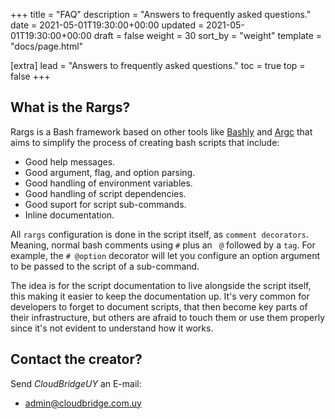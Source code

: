 +++
title = "FAQ"
description = "Answers to frequently asked questions."
date = 2021-05-01T19:30:00+00:00
updated = 2021-05-01T19:30:00+00:00
draft = false
weight = 30
sort_by = "weight"
template = "docs/page.html"

[extra]
lead = "Answers to frequently asked questions."
toc = true
top = false
+++

## What is the Rargs?

Rargs is a Bash framework based on other tools like [Bashly](https://bashly.dannyb.co/) and
[Argc](https://github.com/sigoden/argc) that aims to simplify the process of creating bash scripts
that include:

- Good help messages.
- Good argument, flag, and option parsing.
- Good handling of environment variables.
- Good handling of script dependencies.
- Good suport for script sub-commands.
- Inline documentation.

All `rargs` configuration is done in the script itself, as `comment decorators`. Meaning, normal
bash comments using `#` plus an ` @` followed by a `tag`. For example, the `# @option` decorator
will let you configure an option argument to be passed to the script of a sub-command.

The idea is for the script documentation to live alongside the script itself, this making it easier
to keep the documentation up. It's very common for developers to forget to document scripts, that
then become key parts of their infrastructure, but others are afraid to touch them or use them
properly since it's not evident to understand how it works.

## Contact the creator?

Send *CloudBridgeUY* an E-mail:

- <admin@cloudbridge.com.uy>
